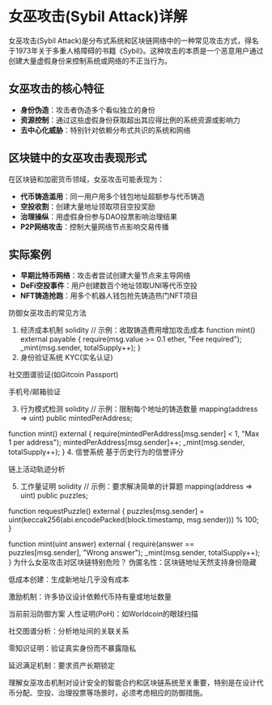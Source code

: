 # 女巫攻击(Sybil Attack)详解

女巫攻击(Sybil Attack)是分布式系统和区块链网络中的一种常见攻击方式，得名于1973年关于多重人格障碍的书籍《Sybil》。这种攻击的本质是一个恶意用户通过创建大量虚假身份来控制系统或网络的不正当行为。

## 女巫攻击的核心特征

- **身份伪造**：攻击者伪造多个看似独立的身份
- **资源控制**：通过这些虚假身份获取超出其应得比例的系统资源或影响力
- **去中心化威胁**：特别针对依赖分布式共识的系统和网络

## 区块链中的女巫攻击表现形式

在区块链和加密货币领域，女巫攻击可能表现为：

- **代币铸造滥用**：同一用户用多个钱包地址超额参与代币铸造
- **空投收割**：创建大量地址领取项目空投奖励
- **治理操纵**：用虚假身份参与DAO投票影响治理结果
- **P2P网络攻击**：控制大量网络节点影响交易传播

## 实际案例

- **早期比特币网络**：攻击者尝试创建大量节点来主导网络
- **DeFi空投事件**：用户创建数百个地址领取UNI等代币空投
- **NFT铸造抢跑**：用多个机器人钱包抢先铸造热门NFT项目

防御女巫攻击的常见方法
1. 经济成本机制
solidity
// 示例：收取铸造费用增加攻击成本
function mint() external payable {
    require(msg.value >= 0.1 ether, "Fee required");
    _mint(msg.sender, totalSupply++);
}
2. 身份验证系统
KYC(实名认证)

社交图谱验证(如Gitcoin Passport)

手机号/邮箱验证

3. 行为模式检测
solidity
// 示例：限制每个地址的铸造数量
mapping(address => uint) public mintedPerAddress;

function mint() external {
    require(mintedPerAddress[msg.sender] < 1, "Max 1 per address");
    mintedPerAddress[msg.sender]++;
    _mint(msg.sender, totalSupply++);
}
4. 信誉系统
基于历史行为的信誉评分

链上活动轨迹分析

5. 工作量证明
solidity
// 示例：要求解决简单的计算题
mapping(address => uint) public puzzles;

function requestPuzzle() external {
    puzzles[msg.sender] = uint(keccak256(abi.encodePacked(block.timestamp, msg.sender))) % 100;
}

function mint(uint answer) external {
    require(answer == puzzles[msg.sender], "Wrong answer");
    _mint(msg.sender, totalSupply++);
}
为什么女巫攻击对区块链特别危险？
伪匿名性：区块链地址天然支持身份隐藏

低成本创建：生成新地址几乎没有成本

激励机制：许多协议设计依赖代币持有量或地址数量

当前前沿防御方案
人性证明(PoH)：如Worldcoin的眼球扫描

社交图谱分析：分析地址间的关联关系

零知识证明：验证真实身份而不暴露隐私

延迟满足机制：要求资产长期锁定

理解女巫攻击机制对设计安全的智能合约和区块链系统至关重要，特别是在设计代币分配、空投、治理投票等场景时，必须考虑相应的防御措施。